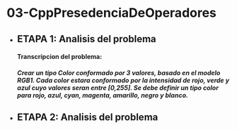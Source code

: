 # 03-CppPresedenciaDeOperadores

- ## ETAPA 1: Analisis del problema
   #### Transcripcion del problema: 
   ##### Crear un tipo Color conformado por 3 valores, basado en el modelo RGB1. Cada color estara conformado por la intensidad de rojo, verde y azul cuyo valores seran entre [0,255]. Se debe definir un tipo color para rojo, azul, cyan, magenta, amarillo, negro y blanco.
   

- ## ETAPA 2: Analisis del problema
  


